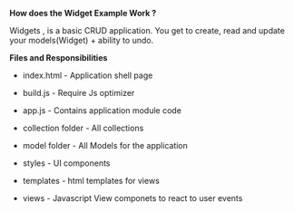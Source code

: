 **How does the Widget Example Work ?**

Widgets , is a basic CRUD application. You get to create, read and update your models(Widget) + ability to undo.

**Files and Responsibilities**

- index.html - Application shell page

- build.js - Require Js optimizer

- app.js - Contains application module code

- collection folder - All collections

- model folder - All Models for the application

- styles - UI components

- templates - html templates for views

- views - Javascript View componets to react to user events

